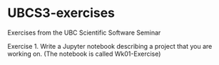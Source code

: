 # UBCS3-exercises
Exercises from the UBC Scientific Software Seminar

Exercise 1. Write a Jupyter notebook describing a project that you are working on. (The notebook is called Wk01-Exercise)
